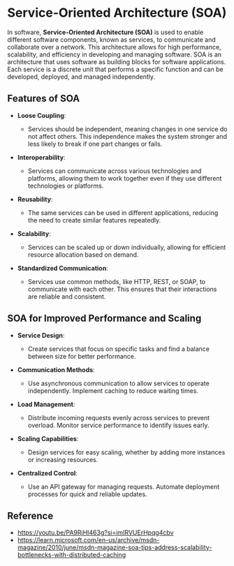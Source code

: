 # Service-Oriented Architecture (SOA)

In software, **Service-Oriented Architecture (SOA)** is used to enable different software components, known as services, to communicate and collaborate over a network. This architecture allows for high performance, scalability, and efficiency in developing and managing software. SOA is an architecture that uses software as building blocks for software applications. Each service is a discrete unit that performs a specific function and can be developed, deployed, and managed independently.

## Features of SOA

- **Loose Coupling**:
  - Services should be independent, meaning changes in one service do not affect others. This independence makes the system stronger and less likely to break if one part changes or fails.

- **Interoperability**:
  - Services can communicate across various technologies and platforms, allowing them to work together even if they use different technologies or platforms.

- **Reusability**:
  - The same services can be used in different applications, reducing the need to create similar features repeatedly.

- **Scalability**:
  - Services can be scaled up or down individually, allowing for efficient resource allocation based on demand.

- **Standardized Communication**:
  - Services use common methods, like HTTP, REST, or SOAP, to communicate with each other. This ensures that their interactions are reliable and consistent.

## SOA for Improved Performance and Scaling

- **Service Design**:
  - Create services that focus on specific tasks and find a balance between size for better performance.

- **Communication Methods**:
  - Use asynchronous communication to allow services to operate independently. Implement caching to reduce waiting times.

- **Load Management**:
  - Distribute incoming requests evenly across services to prevent overload. Monitor service performance to identify issues early.

- **Scaling Capabilities**:
  - Design services for easy scaling, whether by adding more instances or increasing resources.

- **Centralized Control**:
  - Use an API gateway for managing requests. Automate deployment processes for quick and reliable updates.
## Reference 
- https://youtu.be/PA9RjHI463g?si=imIRVUErHpqg4cbv
- https://learn.microsoft.com/en-us/archive/msdn-magazine/2010/june/msdn-magazine-soa-tips-address-scalability-bottlenecks-with-distributed-caching
